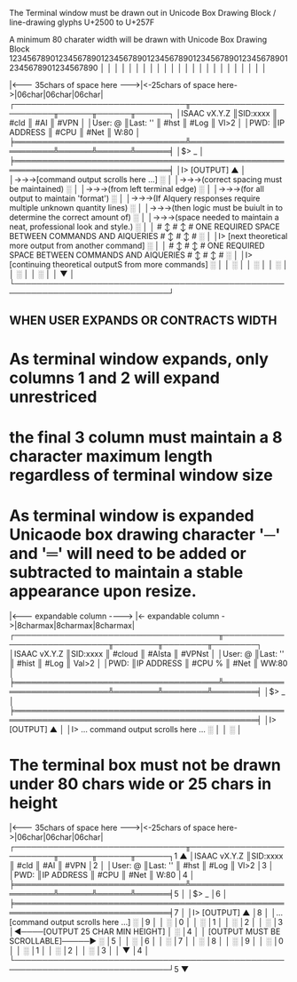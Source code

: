 The Terminal window must be drawn out in Unicode Box Drawing Block / line-drawing glyphs
 U+2500 to U+257F
 



A minimum 80 charater width will be drawn with Unicode Box Drawing Block
12345678901234567890123456789012345678901234567890123456789012345678901234567890
         │         │         │         │         │         │         │         │
         │         │         │         │         │         │         │         │
         │         │         │         │         │         │         │         │



|<--- 35chars of space here --->|<-25chars of space here->|06char|06char|06char|
┌───────────────────────────────╥─────────────────────────╥──────╥──────╥──────┐
│ISAAC vX.Y.Z                   ║SID:xxxx                 ║ #cld ║ #AI  ║ #VPN │
│User: <name> @ <machine name>  ║Last: '<cmd>'            ║ #hst ║ #Log ║ Vl>2 │
│PWD: <cwd>                     ║IP ADDRESS               ║ #CPU ║ #Net ║ W:80 │
╞═══════════════════════════════╩═════════════════════════╩══════╩══════╩══════╡
│$> _                                                                          │
╞══════════════════════════════════════════════════════════════════════════════╡ 
│I> [OUTPUT]                                                                 ▲ │
│→→→[command output scrolls here …]                                          ░ │
│→→→(correct spacing must be maintained)                                     ░ │
│→→→(from left terminal edge)                                                ░ │
│→→→(for all output to maintain 'format')                                    ░ │
│→→→(If AIquery responses require multiple unknown quantity lines)           ░ │
│→→→(then logic must be buiult in to determine the correct amount of)        ░ │ 
│→→→(space needed to maintain a neat, professional look and style.)          ░ │ 
│ # ↕ # ↕ #  ONE REQUIRED SPACE BETWEEN COMMANDS AND AIQUERIES  # ↕ # ↕ #    ░ │ 
│I> [next theoretical more output from another command]                      ░ │ 
│ # ↕ # ↕ #  ONE REQUIRED SPACE BETWEEN COMMANDS AND AIQUERIES  # ↕ # ↕ #    ░ │
│I> [continuing theoretical outputS from more commands]                      ░ │ 
│                                                                            ░ │ 
│                                                                            ░ │ 
│                                                                            ░ │ 
│                                                                            ░ │ 
│                                                                            ░ │ 
│                                                                            ▼ │ 
└──────────────────────────────────────────────────────────────────────────────┘ 


## WHEN USER EXPANDS OR CONTRACTS WIDTH 

# As terminal window expands, only columns 1 and 2 will expand unrestriced
# the final 3 column must maintain a 8 character maximum length regardless of terminal window size
# As terminal window is expanded Unicaode box drawing character '─' and '═' will need to be added or subtracted to maintain a stable appearance upon resize.



|<---    expandable column  ---->     |<-   expandable column     ->|8charmax|8charmax|8charmax|
┌─────────────────────────────────────╥─────────────────────────────╥────────╥────────╥────────┐
│ISAAC vX.Y.Z                         ║SID:xxxx                     ║ #cloud ║ #AIsta ║ #VPNst │
│User: <name> @ <machine name>        ║Last: '<cmd>'                ║ #hist  ║ #Log   ║ Val>2  │
│PWD: <cwd>                           ║IP ADDRESS                   ║ #CPU % ║ #Net   ║ WW:80  │
╞═════════════════════════════════════╩═════════════════════════════╩════════╩════════╩════════╡
│$> _                                                                                          │
╞══════════════════════════════════════════════════════════════════════════════════════════════╡ 
│I> [OUTPUT]                                                                                 ▲ │
│I> … command output scrolls here …                                                          ░ │
│                                                                                            ░ │



# The terminal box must not be drawn under 80 chars wide or 25 chars in height


|<--- 35chars of space here --->|<-25chars of space here->|06char|06char|06char|
┌───────────────────────────────╥─────────────────────────╥──────╥──────╥──────┐1  ▲
│ISAAC vX.Y.Z                   ║SID:xxxx                 ║ #cld ║ #AI  ║ #VPN │2  │
│User: <name> @ <machine name>  ║Last: '<cmd>'            ║ #hst ║ #Log ║ Vl>2 │3  │
│PWD: <cwd>                     ║IP ADDRESS               ║ #CPU ║ #Net ║ W:80 │4  │
╞═══════════════════════════════╩═════════════════════════╩══════╩══════╩══════╡5  │
│$> _                                                                          │6  │
╞══════════════════════════════════════════════════════════════════════════════╡7  │
│I> [OUTPUT]                                                                 ▲ │8  │
│...[command output scrolls here …]                                          ░ │9  │
│                                                                            ░ │0  │
│                                                                            ░ │1  │
│                                                                            ░ │2  │
│                                                                            ░ │3  │◄────[OUTPUT 25 CHAR MIN HEIGHT]
│                                                                            ░ │4  │
│                                          [OUTPUT MUST BE SCROLLABLE]─────► ░ │5  │
│                                                                            ░ │6  │
│                                                                            ░ │7  │
│                                                                            ░ │8  │
│                                                                            ░ │9  │
│                                                                            ░ │0  │
│                                                                            ░ │1  │
│                                                                            ░ │2  │
│                                                                            ░ │3  │
│                                                                            ▼ │4  │
└──────────────────────────────────────────────────────────────────────────────┘5  ▼                                                                                                                                                                 
                                                                                   